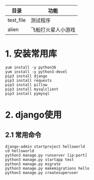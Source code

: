 目录|功能
----|----
test_file | 测试程序
alien     | 飞船打火星人小游戏

# 1. 安装常用库
```
yum install -y python36
yum install -y python3-devel
pip3 install django
pip3 install requests
pip3 install pillow
pip3 install mysqlclient
pip3 install pymysql
```

# 2. django使用
## 2.1 常用命令
```
django-admin startproject helloworld
cd helloworld
python3 manage.py runserver [ip:port]
python3 manage.py startapp test
python3 manage.py migrate
python3 manage.py makemigrations hello
python3 manage.py createsuperuser
```

